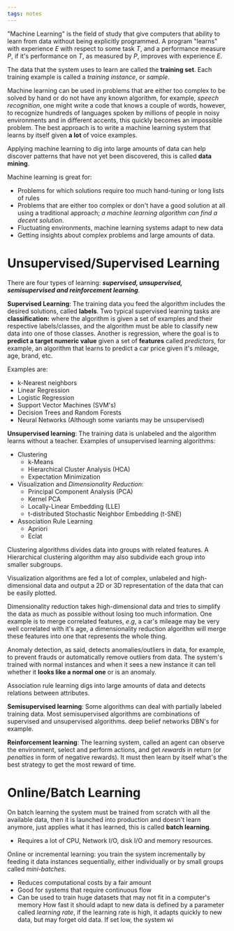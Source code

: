 ```yaml
---
tags: notes
---
```

"Machine Learning" is the field of study that give computers that ability to learn from data without being explicitly programmed. A program "learns" with experience $E$ with respect to some task $T$, and a performance measure $P$, if it's performance on $T$, as measured by $P$, improves with experience $E$.

The data that the system uses to learn are called the **training set**. Each training example is called a *training instance*, or *sample*.

Machine learning can be used in problems that are either too complex to be solved by hand or do not have any known algorithm, for example, *speech recognition*, one might write a code that knows a couple of words, however, to recognize hundreds of languages spoken by millions of people in noisy environments and in different accents, this quickly becomes an impossible problem. The best approach is to write a machine learning system that learns by itself given **a lot** of voice examples.

Applying machine learning to dig into large amounts of data can help discover patterns that have not yet been discovered, this is called **data mining**.

Machine learning is great for:
- Problems for which solutions require too much hand-tuning or long lists of rules
- Problems that are either too complex or don't have a good solution at all using a traditional approach; *a machine learning algorithm can find a decent solution*.
- Fluctuating environments, machine learning systems adapt to new data
- Getting insights about complex problems and large amounts of data.

# Unsupervised/Supervised Learning

There are four types of learning: ***supervised, unsupervised, semisupervised and reinforcement learning***. 

**Supervised Learning**: The training data you feed the algorithm includes the desired solutions, called **labels**. Two typical supervised learning tasks are **classification:** where the algorithm is given a set of examples and their respective labels/classes, and the algorithm must be able to classify new data into one of those classes.
Another is regression, where the goal is to **predict a target numeric value** given a set of **features** called *predictors*, for example, an algorithm that learns to predict a car price given it's mileage, age, brand, etc.

Examples are:
- k-Nearest neighbors
- Linear Regression
- Logistic Regression
- Support Vector Machines (SVM's)
- Decision Trees and Random Forests
- Neural Networks (Although some variants may be unsupervised)

**Unsupervised learning**: The training data is unlabeled and the algorithm learns without a teacher. Examples of unsupervised learning algorithms:
- Clustering
	- k-Means
	- Hierarchical Cluster Analysis (HCA)
	- Expectation Minimization
- Visualization and *Dimensionality Reduction*:
	- Principal Component Analysis (PCA)
	- Kernel PCA
	- Locally-Linear Embedding (LLE)
	- t-distributed Stochastic Neighbor Embedding (t-SNE)
- Association Rule Learning
	- Apriori
	- Eclat

Clustering algorithms divides data into groups with related features. A Hierarchical clustering algorithm may also subdivide each group into smaller subgroups.

Visualization algorithms are fed a lot of complex, unlabeled and high-dimensional data and output a 2D or 3D representation of the data that can be easily plotted.

Dimensionality reduction takes high-dimensional data and tries to simplify the data as much as possible without losing too much information. One example is to merge correlated features, $e.g$, a car's mileage may be very well correlated with it's age, a dimensionality reduction algorithm will merge these features into one that represents the whole thing.

Anomaly detection, as said, detects anomalies/outliers in data, for example, to prevent frauds or automatically remove outliers from data. The system's trained with normal instances and when it sees a new instance it can tell whether it **looks like a normal one** or is an anomaly.

Association rule learning digs into large amounts of data and detects relations between attributes.

**Semisupervised learning**: Some algorithms can deal with partially labeled training data. Most semisupervised algorithms are combinations of supervised and unsupervised algorithms. deep belief networks DBN's for example.


**Reinforcement learning**: The learning system, called an agent can observe the environment, select and perform actions, and get *rewards* in return (or *penalties* in form of negative rewards). It must then learn by itself what's the best strategy to get the most reward of time.

# Online/Batch Learning

On batch learning the system must be trained from scratch with all the available data, then it is launched into production and doesn't learn anymore, just applies what it has learned, this is called **batch learning**.

- Requires a lot of CPU, Network I/O, disk I/O and memory resources.

Online or incremental learning: you train the system incrementally by feeding it data instances sequentially, either individually or by small groups called *mini-batches*.
- Reduces computational costs by a fair amount
- Good for systems that require continuous flow
- Can be used to train huge datasets that may not fit in a computer's memory
How fast it should adapt to new data is defined by a parameter called *learning rate*, if the learning rate is high, it adapts quickly to new data, but may forget old data. If set low, the system wi


























